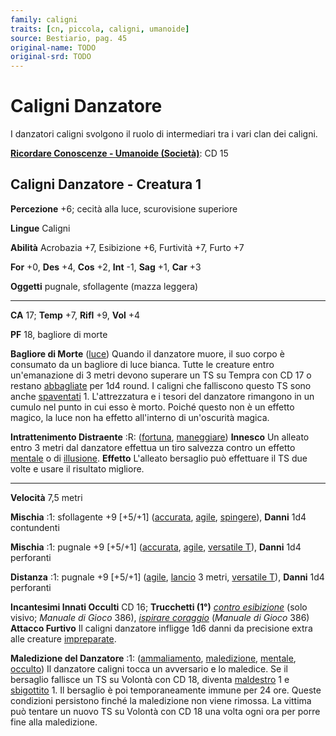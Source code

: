 ```yaml
---
family: caligni
traits: [cn, piccola, caligni, umanoide]
source: Bestiario, pag. 45
original-name: TODO
original-srd: TODO
---
```


# Caligni Danzatore

I danzatori caligni svolgono il ruolo di intermediari tra i vari clan dei
caligni.

**[Ricordare Conoscenze - Umanoide (Società)](/azioni/abilita/ricordare-conoscenze)**:
CD 15

## Caligni Danzatore - Creatura 1

**Percezione** +6; cecità alla luce, scurovisione superiore

**Lingue** Caligni

**Abilità** Acrobazia +7, Esibizione +6, Furtività +7, Furto +7

**For** +0, **Des** +4, **Cos** +2, **Int** -1, **Sag** +1, **Car** +3

**Oggetti** pugnale, sfollagente (mazza leggera)

---

**CA** 17; **Temp** +7, **Rifl** +9, **Vol** +4

**PF** 18, bagliore di morte

**Bagliore di Morte** ([luce](/tratti/luce)) Quando il danzatore muore, il suo
corpo è consumato da un bagliore di luce bianca. Tutte le creature entro
un'emanazione di 3 metri devono superare un TS su Tempra con CD 17 o restano
[abbagliate](/condizioni/abbagliato) per 1d4 round. I caligni che falliscono
questo TS sono anche [spaventati](/condizioni/spaventato) 1. L'attrezzatura e i
tesori del danzatore rimangono in un cumulo nel punto in cui esso è morto.
Poiché questo non è un effetto magico, la luce non ha effetto all'interno di
un'oscurità magica.

**Intrattenimento Distraente** :R: ([fortuna](/tratti/fortuna),
[maneggiare](/tratti/maneggiare)) **Innesco** Un alleato entro 3 metri dal
danzatore effettua un tiro salvezza contro un effetto [mentale](/tratti/mentale)
o di [illusione](/tratti/illusione). **Effetto** L'alleato bersaglio può
effettuare il TS due volte e usare il risultato migliore.

---

**Velocità** 7,5 metri

**Mischia** :1: sfollagente +9 \[+5/+1] ([accurata](/tratti/accurata),
[agile](/tratti/agile), [spingere](/tratti/spingere)), **Danni** 1d4 contundenti

**Mischia** :1: pugnale +9 \[+5/+1] ([accurata](/tratti/accurata),
[agile](/tratti/agile), [versatile T](/tratti/versatile)), **Danni** 1d4
perforanti

**Distanza** :1: pugnale +9 \[+5/+1] ([agile](/tratti/agile),
[lancio](/tratti/lancio) 3 metri, [versatile T](/tratti/versatile)), **Danni**
1d4 perforanti

**Incantesimi Innati Occulti** CD 16; **Trucchetti (1°)**
_[contro esibizione](/incantesimi/incantesimi-focalizzati)_ (solo visivo;
_Manuale di Gioco_ 386),
_[ispirare coraggio](/incantesimi/incantesimi-focalizzati)_ (_Manuale di
Gioco_ 386) **Attacco Furtivo** Il caligni danzatore infligge 1d6 danni da
precisione extra alle creature [impreparate](/condizioni/impreparato).

**Maledizione del Danzatore** :1: ([ammaliamento](/tratti/ammaliamento),
[maledizione](/tratti/maledizione), [mentale](/tratti/mentale),
[occulto](/tratti/occulto)) Il danzatore caligni tocca un avversario e lo
maledice. Se il bersaglio fallisce un TS su Volontà con CD 18, diventa
[maldestro](/condizioni/maldestro) 1 e [sbigottito](/condizioni/sbigottito) 1.
Il bersaglio è poi temporaneamente immune per 24 ore. Queste condizioni
persistono finché la maledizione non viene rimossa. La vittima può tentare un
nuovo TS su Volontà con CD 18 una volta ogni ora per porre fine alla
maledizione.
